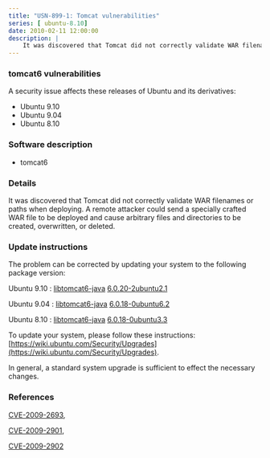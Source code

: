 ```yaml
---
title: "USN-899-1: Tomcat vulnerabilities"
series: [ ubuntu-8.10]
date: 2010-02-11 12:00:00
description: |
    It was discovered that Tomcat did not correctly validate WAR filenames or paths when deploying. A remote attacker could send a specially crafted WAR file to be deployed and cause arbitrary files and directories to be created, overwritten, or deleted. 
--- 
```

 
 


### tomcat6 vulnerabilities

A security issue affects these releases of Ubuntu and its derivatives:

* Ubuntu 9.10
* Ubuntu 9.04
* Ubuntu 8.10

### Software description

* tomcat6 

### Details

It was discovered that Tomcat did not correctly validate WAR filenames or paths when deploying. A remote attacker could send a specially crafted WAR file to be deployed and cause arbitrary files and directories to be created, overwritten, or deleted. 

### Update instructions

The problem can be corrected by updating your system to the following package version:

Ubuntu 9.10
 : [libtomcat6-java](https://launchpad.net/ubuntu/+source/tomcat6) <span> [6.0.20-2ubuntu2.1](https://launchpad.net/ubuntu/+source/tomcat6/6.0.20-2ubuntu2.1) </span> 

Ubuntu 9.04
 : [libtomcat6-java](https://launchpad.net/ubuntu/+source/tomcat6) <span> [6.0.18-0ubuntu6.2](https://launchpad.net/ubuntu/+source/tomcat6/6.0.18-0ubuntu6.2) </span> 

Ubuntu 8.10
 : [libtomcat6-java](https://launchpad.net/ubuntu/+source/tomcat6) <span> [6.0.18-0ubuntu3.3](https://launchpad.net/ubuntu/+source/tomcat6/6.0.18-0ubuntu3.3) </span> 

To update your system, please follow these instructions: [https://wiki.ubuntu.com/Security/Upgrades](https://wiki.ubuntu.com/Security/Upgrades).

In general, a standard system upgrade is sufficient to effect the necessary changes. 

### References

 
 [CVE-2009-2693](http://people.ubuntu.com/~ubuntu-security/cve/CVE-2009-2693), 

 [CVE-2009-2901](http://people.ubuntu.com/~ubuntu-security/cve/CVE-2009-2901), 

 [CVE-2009-2902](http://people.ubuntu.com/~ubuntu-security/cve/CVE-2009-2902)
 

